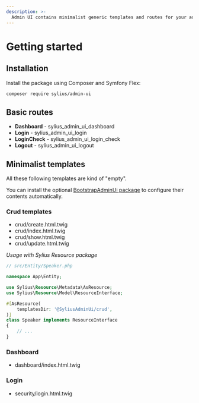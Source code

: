 ```yaml
---
description: >-
  Admin UI contains minimalist generic templates and routes for your admin panels.
---
```


# Getting started

## Installation

Install the package using Composer and Symfony Flex:

```bash
composer require sylius/admin-ui
```

## Basic routes

- __Dashboard__ - sylius_admin_ui_dashboard
- __Login__ - sylius_admin_ui_login
- __LoginCheck__ - sylius_admin_ui_login_check
- __Logout__ - sylius_admin_ui_logout

## Minimalist templates

All these following templates are kind of "empty".

You can install the optional [BootstrapAdminUi package](../bootstrap-admin-ui/getting-started.md) to configure their contents automatically.

### Crud templates

- crud/create.html.twig
- crud/index.html.twig
- crud/show.html.twig
- crud/update.html.twig

*Usage with Sylius Resource package*

```php
// src/Entity/Speaker.php

namespace App\Entity;

use Sylius\Resource\Metadata\AsResource;
use Sylius\Resource\Model\ResourceInterface;

#[AsResource(
    templatesDir: '@SyliusAdminUi/crud',
)]
class Speaker implements ResourceInterface
{
    // ...
}

```

### Dashboard

- dashboard/index.html.twig

### Login

- security/login.html.twig
